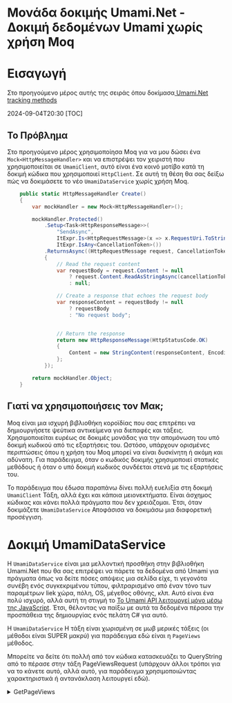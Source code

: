 # Μονάδα δοκιμής Umami.Net - Δοκιμή δεδομένων Umami χωρίς χρήση Moq

# Εισαγωγή

Στο προηγούμενο μέρος αυτής της σειράς όπου δοκίμασα[ Umami.Net tracking methods ](/blog/unittestingumaminet)

<!--category-- xUnit, ASP.NET Core -->
<datetime class="hidden">2024-09-04T20:30</datetime>
[TOC]

## Το Πρόβλημα

Στο προηγούμενο μέρος χρησιμοποίησα Moq για να μου δώσει ένα `Mock<HttpMessageHandler>` και να επιστρέψει τον χειριστή που χρησιμοποιείται σε `UmamiClient`, αυτό είναι ένα κοινό μοτίβο κατά τη δοκιμή κώδικα που χρησιμοποιεί `HttpClient`. Σε αυτή τη θέση θα σας δείξω πώς να δοκιμάσετε το νέο `UmamiDataService` χωρίς χρήση Moq.

```csharp
    public static HttpMessageHandler Create()
    {
        var mockHandler = new Mock<HttpMessageHandler>();

        mockHandler.Protected()
            .Setup<Task<HttpResponseMessage>>(
                "SendAsync",
                ItExpr.Is<HttpRequestMessage>(x => x.RequestUri.ToString().Contains("api/send")),
                ItExpr.IsAny<CancellationToken>())
            .ReturnsAsync((HttpRequestMessage request, CancellationToken cancellationToken) =>
            {
                // Read the request content
                var requestBody = request.Content != null
                    ? request.Content.ReadAsStringAsync(cancellationToken).Result
                    : null;

                // Create a response that echoes the request body
                var responseContent = requestBody != null
                    ? requestBody
                    : "No request body";


                // Return the response
                return new HttpResponseMessage(HttpStatusCode.OK)
                {
                    Content = new StringContent(responseContent, Encoding.UTF8, "application/json")
                };
            });

        return mockHandler.Object;
    }
```

## Γιατί να χρησιμοποιήσεις τον Μακ;

Moq είναι μια ισχυρή βιβλιοθήκη κοροϊδίας που σας επιτρέπει να δημιουργήσετε ψεύτικα αντικείμενα για διεπαφές και τάξεις. Χρησιμοποιείται ευρέως σε δοκιμές μονάδας για την απομόνωση του υπό δοκιμή κωδικού από τις εξαρτήσεις του. Ωστόσο, υπάρχουν ορισμένες περιπτώσεις όπου η χρήση του Moq μπορεί να είναι δυσκίνητη ή ακόμη και αδύνατη. Για παράδειγμα, όταν ο κωδικός δοκιμής χρησιμοποιεί στατικές μεθόδους ή όταν ο υπό δοκιμή κωδικός συνδέεται στενά με τις εξαρτήσεις του.

Το παράδειγμα που έδωσα παραπάνω δίνει πολλή ευελιξία στη δοκιμή `UmamiClient` Τάξη, αλλά έχει και κάποια μειονεκτήματα. Είναι άσχημος κώδικας και κάνει πολλά πράγματα που δεν χρειάζομαι. Έτσι, όταν δοκιμάζετε `UmamiDataService` Αποφάσισα να δοκιμάσω μια διαφορετική προσέγγιση.

# Δοκιμή UmamiDataService

Η `UmamiDataService` είναι μια μελλοντική προσθήκη στην βιβλιοθήκη Umami.Net που θα σας επιτρέψει να πάρετε τα δεδομένα από Umami για πράγματα όπως να δείτε πόσες απόψεις μια σελίδα είχε, τι γεγονότα συνέβη ενός συγκεκριμένου τύπου, φιλτραρισμένο από έναν τόνο των παραμέτρων liek χώρα, πόλη, OS, μέγεθος οθόνης, κλπ. Αυτό είναι ένα πολύ ισχυρό, αλλά αυτή τη στιγμή το [Το Umami API λειτουργεί μόνο μέσω της JavaScript](https://umami.is/docs/api/website-stats). Έτσι, θέλοντας να παίξω με αυτά τα δεδομένα πέρασα την προσπάθεια της δημιουργίας ενός πελάτη C# για αυτό.

Η `UmamiDataService` Η τάξη είναι χωρισμένη σε μωβ μερικές τάξεις (οι μέθοδοι είναι SUPER μακρύ) για παράδειγμα εδώ είναι η `PageViews` μέθοδος.

Μπορείτε να δείτε ότι πολλή από τον κώδικα κατασκευάζει το QueryString από το πέρασε στην τάξη PageViewsRequest (υπάρχουν άλλοι τρόποι για να το κάνετε αυτό, αλλά αυτό, για παράδειγμα χρησιμοποιώντας χαρακτηριστικά ή αντανάκλαση λειτουργεί εδώ).

<details>
<summary>GetPageViews</summary>
```csharp
    public async Task<UmamiResult<PageViewsResponseModel>> GetPageViews(PageViewsRequest pageViewsRequest)
    {
        if (await authService.LoginAsync() == false)
            return new UmamiResult<PageViewsResponseModel>(HttpStatusCode.Unauthorized, "Failed to login", null);
        // Start building the query string
        var queryParams = new List<string>
        {
            $"startAt={pageViewsRequest.StartAt}",
            $"endAt={pageViewsRequest.EndAt}",
            $"unit={pageViewsRequest.Unit.ToLowerString()}"
        };

        // Add optional parameters if they are not null
        if (!string.IsNullOrEmpty(pageViewsRequest.Timezone)) queryParams.Add($"timezone={pageViewsRequest.Timezone}");
        if (!string.IsNullOrEmpty(pageViewsRequest.Url)) queryParams.Add($"url={pageViewsRequest.Url}");
        if (!string.IsNullOrEmpty(pageViewsRequest.Referrer)) queryParams.Add($"referrer={pageViewsRequest.Referrer}");
        if (!string.IsNullOrEmpty(pageViewsRequest.Title)) queryParams.Add($"title={pageViewsRequest.Title}");
        if (!string.IsNullOrEmpty(pageViewsRequest.Host)) queryParams.Add($"host={pageViewsRequest.Host}");
        if (!string.IsNullOrEmpty(pageViewsRequest.Os)) queryParams.Add($"os={pageViewsRequest.Os}");
        if (!string.IsNullOrEmpty(pageViewsRequest.Browser)) queryParams.Add($"browser={pageViewsRequest.Browser}");
        if (!string.IsNullOrEmpty(pageViewsRequest.Device)) queryParams.Add($"device={pageViewsRequest.Device}");
        if (!string.IsNullOrEmpty(pageViewsRequest.Country)) queryParams.Add($"country={pageViewsRequest.Country}");
        if (!string.IsNullOrEmpty(pageViewsRequest.Region)) queryParams.Add($"region={pageViewsRequest.Region}");
        if (!string.IsNullOrEmpty(pageViewsRequest.City)) queryParams.Add($"city={pageViewsRequest.City}");

        // Combine the query parameters into a query string
        var queryString = string.Join("&", queryParams);

        // Make the HTTP request
        var response = await authService.HttpClient.GetAsync($"/api/websites/{WebsiteId}/pageviews?{queryString}");

        if (response.IsSuccessStatusCode)
        {
            logger.LogInformation("Successfully got page views");
            var content = await response.Content.ReadFromJsonAsync<PageViewsResponseModel>();
            return new UmamiResult<PageViewsResponseModel>(response.StatusCode, response.ReasonPhrase ?? "Success",
                content ?? new PageViewsResponseModel());
        }

        if (response.StatusCode == HttpStatusCode.Unauthorized)
        {
            await authService.LoginAsync();
            return await GetPageViews(pageViewsRequest);
        }

        logger.LogError("Failed to get page views");
        return new UmamiResult<PageViewsResponseModel>(response.StatusCode,
            response.ReasonPhrase ?? "Failed to get page views", null);
    }
```

</details>
Όπως μπορείτε να δείτε αυτό πραγματικά απλά κατασκευάζει μια συμβολοσειρά ερώτημα. επικυρώνει την πρόσκληση (βλ. [τελευταίο άρθρο](/blog/unittestinglogginginaspnetcore) για κάποιες λεπτομέρειες σχετικά με αυτό) και στη συνέχεια κάνει την κλήση στο Umami API. Λοιπόν, πώς θα το δοκιμάσουμε αυτό;

## Δοκιμή του UmamiDataService

Σε αντίθεση με τη δοκιμή UmamiClient, αποφάσισα να δοκιμάσω το `UmamiDataService` χωρίς χρήση Moq. Αντ' αυτού, δημιούργησα ένα απλό `DelegatingHandler` Τάξη που μου επιτρέπει να ανακρίνω το αίτημα και μετά να απαντήσω. Αυτή είναι μια πολύ απλούστερη προσέγγιση από τη χρήση Moq και μου επιτρέπει να δοκιμάσετε το `UmamiDataService` χωρίς να χρειάζεται να κοροϊδεύουν το `HttpClient`.

Στον παρακάτω κώδικα μπορείτε να δείτε ότι απλά επεκτείνω `DelegatingHandler` και να παρακάμψει το `SendAsync` μέθοδος. Αυτή η μέθοδος μου επιτρέπει να επιθεωρήσω το αίτημα και να επιστρέψω μια απάντηση με βάση το αίτημα.

```csharp
public class UmamiDataDelegatingHandler : DelegatingHandler
{
    protected override async Task<HttpResponseMessage> SendAsync(HttpRequestMessage request,
        CancellationToken cancellationToken)
    {
        var absPath = request.RequestUri.AbsolutePath;
        switch (absPath)
        {
            case "/api/auth/login":
                var authContent = await request.Content.ReadFromJsonAsync<AuthRequest>(cancellationToken);
                if (authContent?.username == "username" && authContent?.password == "password")
                    return ReturnAuthenticatedMessage();
                else if (authContent?.username == "bad")
                {
                    return new HttpResponseMessage(HttpStatusCode.Unauthorized);
                }
                else
                {
                    return new HttpResponseMessage(HttpStatusCode.BadRequest);
                }
            default:

                if (absPath.StartsWith($"/api/websites/{Consts.WebSiteId}/pageviews"))
                {
                    var pageViews = GetParams<PageViewsRequest> (request);
                  
                    return ReturnPageViewsMessage(pageViews);
                }

                if (absPath.StartsWith($"/api/websites/{Consts.WebSiteId}/metrics"))
                {
                    var metricsRequest = GetParams<MetricsRequest>(request);
                    return ReturnMetrics(metricsRequest);
                }

                return new HttpResponseMessage(HttpStatusCode.NotFound);
        }
    }
 }
```

## Ρύθμιση

Για τη δημιουργία του νέου `UmamiDataService` Η χρήση αυτού του χειριστή είναι εξίσου απλή.

```csharp
    public IServiceProvider GetServiceProvider (string username="username", string password="password")
    {
        var services = new ServiceCollection();
        var mockLogger = new FakeLogger<UmamiDataService>();
        var authLogger = new FakeLogger<AuthService>();
        services.AddScoped<ILogger<UmamiDataService>>(_ => mockLogger);
        services.AddScoped<ILogger<AuthService>>(_ => authLogger);
        services.SetupUmamiData(username, password);
        return  services.BuildServiceProvider();
        
    }
```

Θα δεις ότι μόλις έφτιαξα το... `ServiceCollection`, προσθέστε το `FakeLogger<T>` (Πάλι δείτε το [τελευταίο άρθρο για λεπτομέρειες σχετικά με αυτό](/blog/unittestinglogginginaspnetcore) και στη συνέχεια να ρυθμίσετε το `UmamiData` service with the username and password I want to use ( so I can test failure).

Στη συνέχεια, καλώ σε `services.SetupUmamiData(username, password);` που είναι μια μέθοδος επέκτασης που δημιούργησα για τη δημιουργία του `UmamiDataService` με το `UmamiDataDelegatingHandler` και το `AuthService`;

```csharp
    public static void SetupUmamiData(this IServiceCollection services, string username="username", string password="password")
    {
        var umamiSettings = new UmamiDataSettings()
        {
            UmamiPath = Consts.UmamiPath,
            Username = username,
            Password = password,
            WebsiteId = Consts.WebSiteId
        };
        services.AddSingleton(umamiSettings);
        services.AddHttpClient<AuthService>((provider,client) =>
        {
            client.BaseAddress = new Uri(umamiSettings.UmamiPath);
            

        }).AddHttpMessageHandler<UmamiDataDelegatingHandler>()
            .SetHandlerLifetime(TimeSpan.FromMinutes(5));  //Set lifetime to five minutes

        services.AddScoped<UmamiDataDelegatingHandler>();
        services.AddScoped<UmamiDataService>();
    }
```

Μπορείς να δεις ότι εδώ είναι που κολλάω... `UmamiDataDelegatingHandler` και το `AuthService` έως την `UmamiDataService`. Ο τρόπος με τον οποίο δομείται αυτό είναι ότι `AuthService` 'Ιδιοκτήτες' `HttpClient` και το `UmamiDataService` χρησιμοποιεί το `AuthService` για να κάνει τις κλήσεις προς το Umami API με το `bearer` Μάρκα και `BaseAddress` Είσαι έτοιμος.

## Οι δοκιμές

Πραγματικά αυτό κάνει πραγματικά δοκιμή αυτό είναι πραγματικά απλό. Είναι απλά λίγο ρήμα καθώς ήθελα να δοκιμάσω και την καταγραφή. Το μόνο που κάνει είναι να αναρτάει μέσα από το δικό μου `DelegatingHandler` και προσομοιώνω μια απάντηση με βάση το αίτημα.

```csharp
public class UmamiData_PageViewsRequest_Test : UmamiDataBase
{
    private readonly DateTime StartDate = DateTime.ParseExact("2021-10-01", "yyyy-MM-dd", null);
    private readonly DateTime EndDate = DateTime.ParseExact("2021-10-07", "yyyy-MM-dd", null);
    
    [Fact]
    public async Task SetupTest_Good()
    {
        var serviceProvider = GetServiceProvider();
        var umamiDataService = serviceProvider.GetRequiredService<UmamiDataService>();
        var authLogger = serviceProvider.GetRequiredService<ILogger<AuthService>>();
        var umamiDataLogger = serviceProvider.GetRequiredService<ILogger<UmamiDataService>>();
        var result = await umamiDataService.GetPageViews(StartDate, EndDate);
        var fakeAuthLogger = (FakeLogger<AuthService>)authLogger;
        FakeLogCollector collector = fakeAuthLogger.Collector; 
        IReadOnlyList<FakeLogRecord> logs = collector.GetSnapshot();
        Assert.Contains("Login successful", logs.Select(x => x.Message));
        
        var fakeUmamiDataLogger = (FakeLogger<UmamiDataService>)umamiDataLogger;
        FakeLogCollector umamiDataCollector = fakeUmamiDataLogger.Collector;
        IReadOnlyList<FakeLogRecord> umamiDataLogs = umamiDataCollector.GetSnapshot();
        Assert.Contains("Successfully got page views", umamiDataLogs.Select(x => x.Message));
        
        Assert.NotNull(result);
    }
}
```

### Προσομοίωση της Ανταπόκρισης

Για να προσομοιώσω την ανταπόκριση για αυτή τη μέθοδο θα θυμάστε ότι έχω αυτή τη γραμμή στο `UmamiDataDelegatingHandler`:

```csharp
  if (absPath.StartsWith($"/api/websites/{Consts.WebSiteId}/pageviews"))
                {
                    var pageViews = GetParams<PageViewsRequest> (request);
                  
                    return ReturnPageViewsMessage(pageViews);
                }
```

Το μόνο που κάνει αυτό είναι να τραβήξει πληροφορίες από το ερώτημα και κατασκευάζει μια "ρεαλιστική" απάντηση (βάσει των Ζωντανών Δοκιμών που έχω συντάξει, και πάλι πολύ λίγα έγγραφα σχετικά με αυτό). Θα δείτε ότι ελέγχω για τον αριθμό των ημερών μεταξύ της έναρξης και της ημερομηνίας λήξης και στη συνέχεια θα επιστρέψω μια απάντηση με τον ίδιο αριθμό ημερών.

```csharp
    private static HttpResponseMessage ReturnPageViewsMessage(PageViewsRequest request)
    {
        var startAt = request.StartAt;
        var endAt = request.EndAt;
        var startDate = DateTimeOffset.FromUnixTimeMilliseconds(startAt).DateTime;
        var endDate = DateTimeOffset.FromUnixTimeMilliseconds(endAt).DateTime;
        var days = (endDate - startDate).Days;

        var pageViewsList = new List<PageViewsResponseModel.Pageviews>();
        var sessionsList = new List<PageViewsResponseModel.Sessions>();
        for(int i=0; i<days; i++)
        {
            
            pageViewsList.Add(new PageViewsResponseModel.Pageviews()
            {
                x = startDate.AddDays(i).ToString("yyyy-MM-dd"),
                y = i*4
            });
            sessionsList.Add(new PageViewsResponseModel.Sessions()
            {
                x = startDate.AddDays(i).ToString("yyyy-MM-dd"),
                y = i*8
            });
        }
        var pageViewResponse = new PageViewsResponseModel()
        {
            pageviews = pageViewsList.ToArray(),
            sessions = sessionsList.ToArray()
        };
        var json = JsonSerializer.Serialize(pageViewResponse);
        return new HttpResponseMessage(HttpStatusCode.OK)
        {
            Content = new StringContent(json, Encoding.UTF8, "application/json")
        };
    }
```

# Συμπέρασμα

Έτσι, αυτό είναι πραγματικά είναι αρκετά απλό να δοκιμάσετε ένα `HttpClient` Αίτημα χωρίς χρήση του Μοκ και νομίζω ότι είναι πολύ πιο καθαρό έτσι. Χάνεις κάποιες από τις εκλεπτύσεις που έγιναν δυνατές στο Μακ, αλλά για απλές εξετάσεις όπως αυτό, νομίζω ότι είναι μια καλή ανταλλαγή.